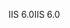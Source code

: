 <span data-ttu-id="475c3-101">IIS 6.0</span><span class="sxs-lookup"><span data-stu-id="475c3-101">IIS 6.0</span></span>